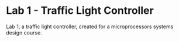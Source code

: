 # Lab 1 - Traffic Light Controller
Lab 1, a traffic light controller, created for a microprocessors systems design course.
